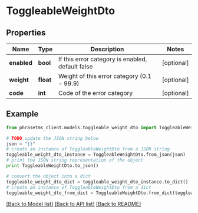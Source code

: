 # ToggleableWeightDto

## Properties

| Name        | Type      | Description                                      | Notes      |
| ----------- | --------- | ------------------------------------------------ | ---------- |
| **enabled** | **bool**  | If this error category is enabled, default false | [optional] |
| **weight**  | **float** | Weight of this error category (0.1 - 99.9)       | [optional] |
| **code**    | **int**   | Code of the error category                       | [optional] |

## Example

```python
from phrasetms_client.models.toggleable_weight_dto import ToggleableWeightDto

# TODO update the JSON string below
json = "{}"
# create an instance of ToggleableWeightDto from a JSON string
toggleable_weight_dto_instance = ToggleableWeightDto.from_json(json)
# print the JSON string representation of the object
print ToggleableWeightDto.to_json()

# convert the object into a dict
toggleable_weight_dto_dict = toggleable_weight_dto_instance.to_dict()
# create an instance of ToggleableWeightDto from a dict
toggleable_weight_dto_from_dict = ToggleableWeightDto.from_dict(toggleable_weight_dto_dict)
```

[[Back to Model list]](../README.md#documentation-for-models) [[Back to API list]](../README.md#documentation-for-api-endpoints) [[Back to README]](../README.md)
